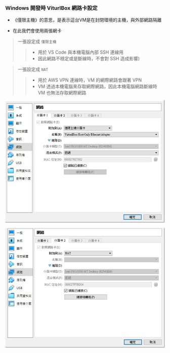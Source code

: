 ### Windows 開發時 ViturlBox 網路卡設定

* 《僅限主機》的意思，是表示這台VM是在封閉環境的主機，與外部網路隔離

* 在此我們會使用兩張網卡
> 一張設定成 `僅限主機`  
>> * 用於 VS Code 與本機電腦內部 SSH 連線用  
>> * 因此網路不穩定或是斷線時，不會對 SSH 造成影響)  

> 一張設定成 `NAT`
>> * 用於 AWS VPN 連線時，VM 的網際網路會跟著 VPN  
>> * VM 透過本機電腦來存取網際網路，因此本機電腦網路斷線時 VM 也無法存取網際網路

![Image](https://github.com/Ada-Chen2531/Document/raw/main/Pictures/VM_network_1.jpg)

![Image](https://github.com/Ada-Chen2531/Document/raw/main/Pictures/VM_network_2.jpg)
